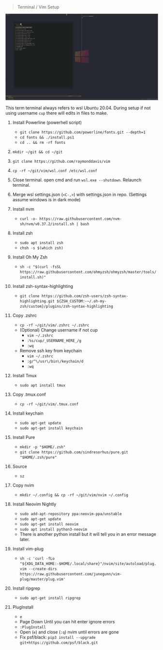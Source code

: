 > Terminal / Vim Setup

<img src="screenshot.png" width="864">

<br>

This term terminal always refers to wsl Ubuntu 20.04.
During setup if not using username `cup` there will edits in files to make.

1. Install Powerline (powerhell script)
    - `git clone https://github.com/powerline/fonts.git --depth=1`
    - `cd fonts && ./install.ps1`
    - `cd .. && rm -rf fonts`
1. `mkdir ~/git && cd ~/git`
1. `git clone https://github.com/raymonddavis/vim`
1. `cp -rf ~/git/vim/wsl.conf /etc/wsl.conf`
1. Close terminal. open cmd and run `wsl.exe --shutdown`. Relaunch terminal.
1. Merge wsl settings.json (`<C-,>`) with settings.json in repo. (Settings assume windows is in dark mode)
1. Install nvm
    - `curl -o- https://raw.githubusercontent.com/nvm-sh/nvm/v0.37.2/install.sh | bash`
1. Install zsh
    - `sudo apt install zsh`
    - `chsh -s $(which zsh)`
1. Install Oh My Zsh
    - `sh -c "$(curl -fsSL https://raw.githubusercontent.com/ohmyzsh/ohmyzsh/master/tools/install.sh)"`
1. Install zsh-syntax-highlighting
    - `git clone https://github.com/zsh-users/zsh-syntax-highlighting.git ${ZSH_CUSTOM:-~/.oh-my-zsh/custom}/plugins/zsh-syntax-highlighting`
1. Copy .zshrc

    - `cp -rf ~/git/vim/.zshrc ~/.zshrc`
    - (Optional) Change username if not cup
        - `vim ~/.zshrc`
        - `:%s/cup/_USERNAME_HERE_/g`
        - `:wq`
    - Remove ssh key from keychain
        - `vim ~/.zshrc`
        - `:g/^\/usr\/bin\/keychain/d`
        - `:wq`

1. Install Tmux
    - `sudo apt install tmux`
1. Copy .tmux.conf
    - `cp -rf ~/git/vim/.tmux.conf`
1. Install keychain
    - `sudo apt-get update`
    - `sudo apt-get install keychain`
1. Install Pure

    - `mkdir -p "$HOME/.zsh"`
    - `git clone https://github.com/sindresorhus/pure.git "$HOME/.zsh/pure"`

1. Source

    - `sz`

1. Copy nvim

    - `mkdir ~/.config && cp -rf ~/git/vim/nvim ~/.config`

1. Install Neovim Nightly

    - `sudo add-apt-repository ppa:neovim-ppa/unstable`
    - `sudo apt-get update`
    - `sudo apt-get install neovim`
    - `sudo apt install python3-neovim`
    - There is another python install but it will tell you in an error message later.

1. Install vim-plug

    - `sh -c 'curl -fLo "${XDG_DATA_HOME:-$HOME/.local/share}"/nvim/site/autoload/plug.vim --create-dirs https://raw.githubusercontent.com/junegunn/vim-plug/master/plug.vim'`

1. Install ripgrep
    - `sudo apt-get install ripgrep`
1. PlugInstall
    - `e`
    - Page Down Until you can hit enter ignore errors
    - `:PlugInstall`
    - Open (`e`) and close (`:q`) nvim until errors are gone
    - Fix psf/black: `pip3 install --upgrade git+https://github.com/psf/black.git`
